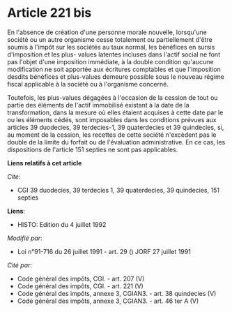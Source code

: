 # Article 221 bis

En l'absence de création d'une personne morale nouvelle, lorsqu'une société ou un autre organisme cesse totalement ou
partiellement d'être soumis à l'impôt sur les sociétés au taux normal, les bénéfices en sursis d'imposition et les plus-
values latentes incluses dans l'actif social ne font pas l'objet d'une imposition immédiate, à la double condition qu'aucune
modification ne soit apportée aux écritures comptables et que l'imposition desdits bénéfices et plus-values demeure possible
sous le nouveau régime fiscal applicable à la société ou à l'organisme concerné.

Toutefois, les plus-values dégagées à l'occasion de la cession de tout ou partie des éléments de l'actif immobilisé existant
à la date de la transformation, dans la mesure où elles étaient acquises à cette date par le ou les éléments cédés, sont
imposables dans les conditions prévues aux articles 39 duodecies, 39 terdecies-1, 39 quaterdecies et 39 quindecies, si, au
moment de la cession, les recettes de cette société n'excèdent pas le double de la limite du forfait ou de l'évaluation
administrative. En ce cas, les dispositions de l'article 151 septies ne sont pas applicables.

**Liens relatifs à cet article**

_Cite_:

  - CGI 39 duodecies, 39 terdecies 1, 39 quaterdecies, 39 quindecies, 151 septies

**Liens**:

  - HISTO: Edition du 4 juillet 1992

_Modifié par_:

  - Loi n°91-716 du 26 juillet 1991 - art. 29 () JORF 27 juillet 1991

_Cité par_:

  - Code général des impôts, CGI. - art. 207 (V)
  - Code général des impôts, CGI. - art. 221 (V)
  - Code général des impôts, annexe 3, CGIAN3. - art. 38 quindecies (V)
  - Code général des impôts, annexe 3, CGIAN3. - art. 46 ter A (V)
